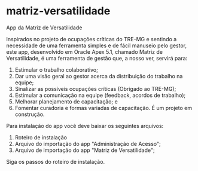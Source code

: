# matriz-versatilidade
App da Matriz de Versatilidade

Inspirados no projeto de ocupações críticas do TRE-MG e sentindo a necessidade de uma ferramenta simples e de fácil manuseio pelo gestor, este app, desenvolvido em Oracle Apex 5.1, chamado Matriz de Versatilidade, é uma ferramenta de gestão que, a nosso ver, servirá para:
1) Estimular o trabalho colaborativo;
2) Dar uma visão geral ao gestor acerca da distribuição do trabalho na equipe;
3) Sinalizar as possíveis ocupações críticas (Obrigado ao TRE-MG);
4) Estimular a comunicação na equipe (feedback, acordos de trabalho);
5)  Melhorar planejamento de capacitação; e 
6) Fomentar curadoria e formas variadas de capacitação.
É um projeto em construção. 

Para instalação do app você deve baixar os seguintes arquivos:
1) Roteiro de instalação
2) Arquivo do importação do app "Administração de Acesso";
3) Arquivo de importação do app "Matriz de Versatilidade";

Siga os passos do roteiro de instalação.
